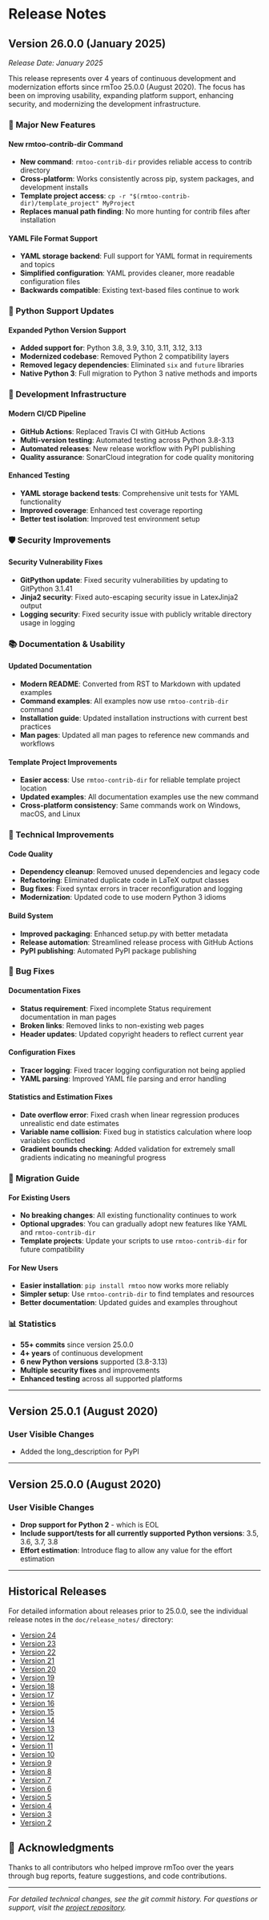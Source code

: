 # Release Notes

## Version 26.0.0 (January 2025)

*Release Date: January 2025*

This release represents over 4 years of continuous development and modernization efforts since rmToo 25.0.0 (August 2020). The focus has been on improving usability, expanding platform support, enhancing security, and modernizing the development infrastructure.

### 🎉 Major New Features

#### New rmtoo-contrib-dir Command
- **New command**: `rmtoo-contrib-dir` provides reliable access to contrib directory
- **Cross-platform**: Works consistently across pip, system packages, and development installs
- **Template project access**: `cp -r "$(rmtoo-contrib-dir)/template_project" MyProject`
- **Replaces manual path finding**: No more hunting for contrib files after installation

#### YAML File Format Support
- **YAML storage backend**: Full support for YAML format in requirements and topics
- **Simplified configuration**: YAML provides cleaner, more readable configuration files
- **Backwards compatible**: Existing text-based files continue to work

### 🐍 Python Support Updates

#### Expanded Python Version Support
- **Added support for**: Python 3.8, 3.9, 3.10, 3.11, 3.12, 3.13
- **Modernized codebase**: Removed Python 2 compatibility layers
- **Removed legacy dependencies**: Eliminated `six` and `future` libraries
- **Native Python 3**: Full migration to Python 3 native methods and imports

### 🔧 Development Infrastructure

#### Modern CI/CD Pipeline
- **GitHub Actions**: Replaced Travis CI with GitHub Actions
- **Multi-version testing**: Automated testing across Python 3.8-3.13
- **Automated releases**: New release workflow with PyPI publishing
- **Quality assurance**: SonarCloud integration for code quality monitoring

#### Enhanced Testing
- **YAML storage backend tests**: Comprehensive unit tests for YAML functionality
- **Improved coverage**: Enhanced test coverage reporting
- **Better test isolation**: Improved test environment setup

### 🛡️ Security Improvements

#### Security Vulnerability Fixes
- **GitPython update**: Fixed security vulnerabilities by updating to GitPython 3.1.41
- **Jinja2 security**: Fixed auto-escaping security issue in LatexJinja2 output
- **Logging security**: Fixed security issue with publicly writable directory usage in logging

### 📚 Documentation & Usability

#### Updated Documentation
- **Modern README**: Converted from RST to Markdown with updated examples
- **Command examples**: All examples now use `rmtoo-contrib-dir` command
- **Installation guide**: Updated installation instructions with current best practices
- **Man pages**: Updated all man pages to reference new commands and workflows

#### Template Project Improvements
- **Easier access**: Use `rmtoo-contrib-dir` for reliable template project location
- **Updated examples**: All documentation examples use the new command
- **Cross-platform consistency**: Same commands work on Windows, macOS, and Linux

### 🔧 Technical Improvements

#### Code Quality
- **Dependency cleanup**: Removed unused dependencies and legacy code
- **Refactoring**: Eliminated duplicate code in LaTeX output classes
- **Bug fixes**: Fixed syntax errors in tracer reconfiguration and logging
- **Modernization**: Updated code to use modern Python 3 idioms

#### Build System
- **Improved packaging**: Enhanced setup.py with better metadata
- **Release automation**: Streamlined release process with GitHub Actions
- **PyPI publishing**: Automated PyPI package publishing

### 🐛 Bug Fixes

#### Documentation Fixes
- **Status requirement**: Fixed incomplete Status requirement documentation in man pages
- **Broken links**: Removed links to non-existing web pages
- **Header updates**: Updated copyright headers to reflect current year

#### Configuration Fixes
- **Tracer logging**: Fixed tracer logging configuration not being applied
- **YAML parsing**: Improved YAML file parsing and error handling

#### Statistics and Estimation Fixes
- **Date overflow error**: Fixed crash when linear regression produces unrealistic end date estimates
- **Variable name collision**: Fixed bug in statistics calculation where loop variables conflicted
- **Gradient bounds checking**: Added validation for extremely small gradients indicating no meaningful progress

### 🔄 Migration Guide

#### For Existing Users
- **No breaking changes**: All existing functionality continues to work
- **Optional upgrades**: You can gradually adopt new features like YAML and `rmtoo-contrib-dir`
- **Template projects**: Update your scripts to use `rmtoo-contrib-dir` for future compatibility

#### For New Users
- **Easier installation**: `pip install rmtoo` now works more reliably
- **Simpler setup**: Use `rmtoo-contrib-dir` to find templates and resources
- **Better documentation**: Updated guides and examples throughout

### 📊 Statistics
- **55+ commits** since version 25.0.0
- **4+ years** of continuous development
- **6 new Python versions** supported (3.8-3.13)
- **Multiple security fixes** and improvements
- **Enhanced testing** across all supported platforms

---

## Version 25.0.1 (August 2020)

### User Visible Changes
- Added the long_description for PyPI

---

## Version 25.0.0 (August 2020)

### User Visible Changes
- **Drop support for Python 2** - which is EOL
- **Include support/tests for all currently supported Python versions**: 3.5, 3.6, 3.7, 3.8
- **Effort estimation**: Introduce flag to allow any value for the effort estimation

---

## Historical Releases

For detailed information about releases prior to 25.0.0, see the individual release notes in the `doc/release_notes/` directory:

- [Version 24](../doc/release_notes/24.rst)
- [Version 23](../doc/release_notes/23.txt)
- [Version 22](../doc/release_notes/22.txt)
- [Version 21](../doc/release_notes/21.txt)
- [Version 20](../doc/release_notes/20.txt)
- [Version 19](../doc/release_notes/19.txt)
- [Version 18](../doc/release_notes/18.txt)
- [Version 17](../doc/release_notes/17.txt)
- [Version 16](../doc/release_notes/16.txt)
- [Version 15](../doc/release_notes/15.txt)
- [Version 14](../doc/release_notes/14.txt)
- [Version 13](../doc/release_notes/13.txt)
- [Version 12](../doc/release_notes/12.txt)
- [Version 11](../doc/release_notes/11.txt)
- [Version 10](../doc/release_notes/10.txt)
- [Version 9](../doc/release_notes/09.txt)
- [Version 8](../doc/release_notes/08.txt)
- [Version 7](../doc/release_notes/07.txt)
- [Version 6](../doc/release_notes/06.txt)
- [Version 5](../doc/release_notes/05.txt)
- [Version 4](../doc/release_notes/04.txt)
- [Version 3](../doc/release_notes/03.txt)
- [Version 2](../doc/release_notes/02.txt)

## 🙏 Acknowledgments

Thanks to all contributors who helped improve rmToo over the years through bug reports, feature suggestions, and code contributions.

---

*For detailed technical changes, see the git commit history. For questions or support, visit the [project repository](https://github.com/florath/rmtoo).*